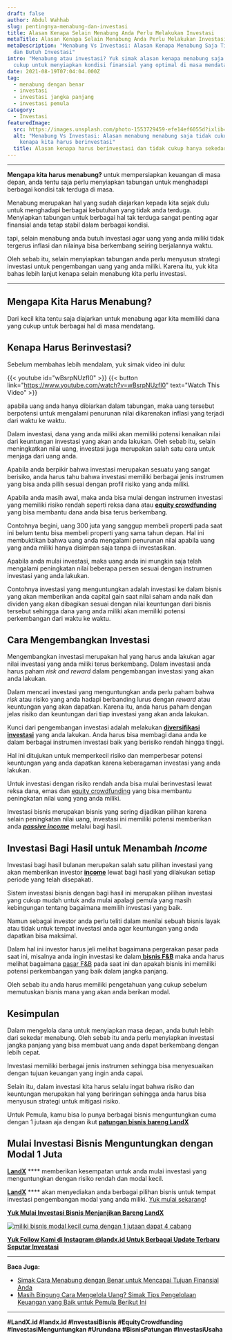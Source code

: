 ```yaml
---
draft: false
author: Abdul Wahhab
slug: pentingnya-menabung-dan-investasi
title: Alasan Kenapa Selain Menabung Anda Perlu Melakukan Investasi
metaTitle: Alasan Kenapa Selain Menabung Anda Perlu Melakukan Investasi
metaDescription: "Menabung Vs Investasi: Alasan Kenapa Menabung Saja Tidak Cukup
  dan Butuh Investasi"
intro: "Menabung atau investasi? Yuk simak alasan kenapa menabung saja tidak
  cukup untuk menyiapkan kondisi finansial yang optimal di masa mendatang. "
date: 2021-08-19T07:04:04.000Z
tag:
  - menabung dengan benar
  - investasi
  - investasi jangka panjang
  - investasi pemula
category:
  - Investasi
featuredImage:
  src: https://images.unsplash.com/photo-1553729459-efe14ef6055d?ixlib=rb-1.2.1&ixid=MnwxMjA3fDB8MHxwaG90by1wYWdlfHx8fGVufDB8fHx8&auto=format&fit=crop&w=1470&q=80
  alt: "Menabung Vs Investasi: Alasan menabung menabung saja tidak cukup dan
    kenapa kita harus berinvestasi"
  title: Alasan kenapa harus berinvestasi dan tidak cukup hanya sekedar menabung
---
```

- - -

**[](https://landx.id/)Mengapa kita harus menabung?** untuk mempersiapkan keuangan di masa depan, anda tentu saja perlu menyiapkan tabungan untuk menghadapi berbagai kondisi tak terduga di masa.

Menabung merupakan hal yang sudah diajarkan kepada kita sejak dulu untuk menghadapi berbagai kebutuhan yang tidak anda terduga. Menyiapkan tabungan untuk berbagai hal tak terduga sangat penting agar finansial anda tetap stabil dalam berbagai kondisi.

tapi, selain menabung anda butuh investasi agar uang yang anda miliki tidak tergerus inflasi dan nilainya bisa berkembang seiring berjalannya waktu.

Oleh sebab itu, selain menyiapkan tabungan anda perlu menyusun strategi investasi untuk pengembangan uang yang anda miliki. Karena itu, yuk kita bahas lebih lanjut kenapa selain menabung kita perlu investasi.

- - -

## **Mengapa Kita Harus Menabung?** 

Dari kecil kita tentu saja diajarkan untuk menabung agar kita memiliki dana yang cukup untuk berbagai hal di masa mendatang. 

## **Kenapa Harus Berinvestasi?**

Sebelum membahas lebih mendalam, yuk simak video ini dulu:

{{< youtube id="wBsrpNUzfI0" >}}
{{< button link="https://www.youtube.com/watch?v=wBsrpNUzfI0" text="Watch This Video" >}}

apabila uang anda hanya dibiarkan dalam tabungan, maka uang tersebut berpotensi untuk mengalami penurunan nilai dikarenakan inflasi yang terjadi dari waktu ke waktu.

Dalam investasi, dana yang anda miliki akan memiliki potensi kenaikan nilai dari keuntungan investasi yang akan anda lakukan. Oleh sebab itu, selain meningkatkan nilai uang, investasi juga merupakan salah satu cara untuk menjaga dari uang anda.

Apabila anda berpikir bahwa investasi merupakan sesuatu yang sangat berisiko, anda harus tahu bahwa investasi memiliki berbagai jenis instrumen yang bisa anda pilih sesuai dengan profil risiko yang anda miliki.

Apabila anda masih awal, maka anda bisa mulai dengan instrumen investasi yang memiliki risiko rendah seperti reksa dana atau **[equity crowdfunding](https://landx.id/)** yang bisa membantu dana anda bisa terus berkembang.

Contohnya begini, uang 300 juta yang sanggup membeli properti pada saat ini belum tentu bisa membeli properti yang sama tahun depan. Hal ini membuktikan bahwa uang anda mengalami penurunan nilai apabila uang yang anda miliki hanya disimpan saja tanpa di investasikan.

Apabila anda mulai investasi, maka uang anda ini mungkin saja telah mengalami peningkatan nilai beberapa persen sesuai dengan instrumen investasi yang anda lakukan.

Contohnya investasi yang menguntungkan adalah investasi ke dalam bisnis yang akan memberikan anda capital gain saat nilai saham anda naik dan dividen yang akan dibagikan sesuai dengan nilai keuntungan dari bisnis tersebut sehingga dana yang anda miliki akan memiliki potensi perkembangan dari waktu ke waktu.

## **Cara Mengembangkan Investasi**

Mengembangkan investasi merupakan hal yang harus anda lakukan agar nilai investasi yang anda miliki terus berkembang. Dalam investasi anda harus paham *risk and reward* dalam pengembangan investasi yang akan anda lakukan.

Dalam mencari investasi yang menguntungkan anda perlu paham bahwa *risk* atau risiko yang anda hadapi berbanding lurus dengan *reward* atau keuntungan yang akan dapatkan. Karena itu, anda harus paham dengan jelas risiko dan keuntungan dari tiap investasi yang akan anda lakukan.

Kunci dari pengembangan investasi adalah melakukan **[diversifikasi investasi](https://landx.id/blog/diversifikasi-dalam-investasi/)** yang anda lakukan. Anda harus bisa membagi dana anda ke dalam berbagai instrumen investasi baik yang berisiko rendah hingga tinggi.

Hal ini ditujukan untuk memperkecil risiko dan memperbesar potensi keuntungan yang anda dapatkan karena keberagaman investasi yang anda lakukan.

Untuk investasi dengan risiko rendah anda bisa mulai berinvestasi lewat reksa dana, emas dan [equity crowdfunding](https://landx.id/) yang bisa membantu peningkatan nilai uang yang anda miliki.

Investasi bisnis merupakan bisnis yang sering dijadikan pilihan karena selain peningkatan nilai uang, investasi ini memiliki potensi memberikan anda  ***[passive income](https://landx.id/blog/tag/investasi-passive-income/)***  melalui bagi hasil.

## **Investasi Bagi Hasil untuk Menambah *Income***

Investasi bagi hasil bulanan merupakan salah satu pilihan investasi yang akan memberikan investor **[income](https://landx.id/project/)** lewat bagi hasil yang dilakukan setiap periode yang telah disepakati.

Sistem investasi bisnis dengan bagi hasil ini merupakan pilihan investasi yang cukup mudah untuk anda mulai apalagi pemula yang masih kebingungan tentang bagaimana memilih investasi yang baik.

Namun sebagai investor anda perlu teliti dalam menilai sebuah bisnis layak atau tidak untuk tempat investasi anda agar keuntungan yang anda dapatkan bisa maksimal.

Dalam hal ini investor harus jeli melihat bagaimana pergerakan pasar pada saat ini, misalnya anda ingin investasi ke dalam[ **bisnis F&B**](https://landx.id/project/) maka anda harus melihat bagaimana [pasar F&B](https://landx.id/) pada saat ini dan apakah bisnis ini memiliki potensi perkembangan yang baik dalam jangka panjang.

Oleh sebab itu anda harus memiliki pengetahuan yang cukup sebelum memutuskan bisnis mana yang akan anda berikan modal.

## **Kesimpulan**

Dalam mengelola dana untuk menyiapkan masa depan, anda butuh lebih dari sekedar menabung. Oleh sebab itu anda perlu menyiapkan investasi jangka panjang yang bisa membuat uang anda dapat berkembang dengan lebih cepat.

Investasi memiliki berbagai jenis instrumen sehingga bisa menyesuaikan dengan tujuan keuangan yang ingin anda capai.

Selain itu, dalam investasi kita harus selalu ingat bahwa risiko dan keuntungan merupakan hal yang beriringan sehingga anda harus bisa menyusun strategi untuk mitigasi risiko.

Untuk Pemula, kamu bisa lo punya berbagai bisnis menguntungkan cuma dengan 1 jutaan aja dengan ikut **[patungan bisnis bareng LandX](https://landx.id/project/)**

## **Mulai Investasi Bisnis Menguntungkan dengan Modal 1 Juta**

**[LandX](https://landx.id/)** \*\*\*\* memberikan kesempatan untuk anda mulai investasi yang menguntungkan dengan risiko rendah dan modal kecil. [](https://landx.id/)

**[LandX](https://landx.id/)** \*\*\*\* akan menyediakan anda berbagai pilihan bisnis untuk tempat investasi pengembangan modal yang anda miliki. [Yuk mulai sekarang](https://landx.id/)!

**[Yuk Mulai Investasi Bisnis Menjanjikan Bareng LandX](https://landx.id/project/index.html)**

[![miliki bisnis modal kecil cuma dengan 1 jutaan dapat 4 cabang ](https://accountgram-production.sfo2.cdn.digitaloceanspaces.com/landx_ghost/2021/11/jadi-owner-bisnis-hanya-1-jutaan-dengan-cuan-yang-sangat-menjanjikan.png)](https://landx.id/project/)

**[Yuk Follow Kami di Instagram @landx.id Untuk Berbagai Update Terbaru Seputar Investasi](https://www.instagram.com/landx.id/?utm_medium=copy_link)**

- - -

**Baca Juga:**

* [Simak Cara Menabung dengan Benar untuk Mencapai Tujuan Finansial Anda](https://landx.id/blog/cara-menabung-dengan-benar-untuk-masa-depan/)
* [Masih Bingung Cara Mengelola Uang? Simak Tips Pengelolaan Keuangan yang Baik untuk Pemula Berikut Ini](https://landx.id/blog/pengelolaan-keuangan-yang-baik/)

- - -

**\#LandX.id    #landx.id    #InvestasiBisnis    #EquityCrowdfunding    #InvestasiMenguntungkan    #Urundana    #BisnisPatungan    #InvestasiUsaha**